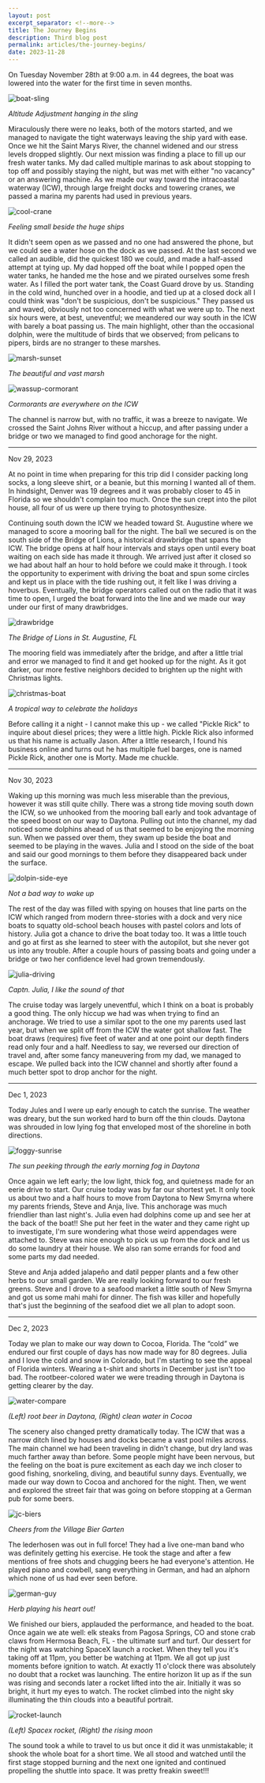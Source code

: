 ```yaml
---
layout: post
excerpt_separator: <!--more-->
title: The Journey Begins
description: Third blog post
permalink: articles/the-journey-begins/
date: 2023-11-28
---
```

On Tuesday November 28th at 9:00 a.m. in 44 degrees, the boat was lowered into the water for the first time in seven months.

![boat-sling](/images/boat-sling.jpg)

*Altitude Adjustment hanging in the sling*

Miraculously there were no leaks, both of the motors started, and we managed to navigate the tight waterways leaving the ship yard with ease. Once we hit the Saint Marys River, the channel widened and our stress levels dropped slightly. Our next mission was finding a place to fill up our fresh water tanks. My dad called multiple marinas to ask about stopping to top off and possibly staying the night, but was met with either "no vacancy" or an answering machine. As we made our way toward the intracoastal waterway (ICW), through large freight docks and towering cranes, we passed a marina my parents had used in previous years.

![cool-crane](/images/cool-crane.jpg)

*Feeling small beside the huge ships*

It didn't seem open as we passed and no one had answered the phone, but we could see a water hose on the dock as we passed. At the last second we called an audible, did the quickest 180 we could, and made a half-assed attempt at tying up. My dad hopped off the boat while I popped open the water tanks, he handed me the hose and we pirated ourselves some fresh water. As I filled the port water tank, the Coast Guard drove by us. Standing in the cold wind, hunched over in a hoodie, and tied up at a closed dock all I could think was "don't be suspicious, don't be suspicious."  They passed us and waved, obviously not too concerned with what we were up to. The next six hours were, at best, uneventful; we meandered our way south in the ICW with barely a boat passing us. The main highlight, other than the occasional dolphin, were the multitude of birds that we observed; from pelicans to pipers, birds are no stranger to these marshes.

![marsh-sunset](/images/marsh-sunset.jpg)

*The beautiful and vast marsh*

![wassup-cormorant](/images/wassup-cormorant.jpg)

*Cormorants are everywhere on the ICW*

The channel is narrow but, with no traffic, it was a breeze to navigate. We crossed the Saint Johns River without a hiccup, and after passing under a bridge or two we managed to find good anchorage for the night.


---

<p class="subtitle">Nov 29, 2023</p>

At no point in time when preparing for this trip did I consider packing long socks, a long sleeve shirt, or a beanie, but this morning I wanted all of them. In hindsight, Denver was 19 degrees and it was probably closer to 45 in Florida so we shouldn't complain too much. Once the sun crept into the pilot house, all four of us were up there trying to photosynthesize.

Continuing south down the ICW we headed toward St. Augustine where we managed to score a mooring ball for the night. The ball we secured is on the south side of the Bridge of Lions, a historical drawbridge that spans the ICW. The bridge opens at half hour intervals and stays open until every boat waiting on each side has made it through. We arrived just after it closed so we had about half an hour to hold before we could make it through. I took the opportunity to experiment with driving the boat and spun some circles and kept us in place with the tide rushing out, it felt like I was driving a hoverbus. Eventually, the bridge operators called out on the radio that it was time to open, I urged the boat forward into the line and we made our way under our first of many drawbridges.

![drawbridge](/images/drawbridge.jpg)

*The Bridge of Lions in St. Augustine, FL*

The mooring field was immediately after the bridge, and after a little trial and error we managed to find it and get hooked up for the night. As it got darker, our more festive neighbors decided to brighten up the night with Christmas lights.

![christmas-boat](/images/christmas-boat.jpg)

*A tropical way to celebrate the holidays*

Before calling it a night - I cannot make this up - we called "Pickle Rick" to inquire about diesel prices; they were a little high. Pickle Rick also informed us that his name is actually Jason. After a little research, I found his business online and turns out he has multiple fuel barges, one is named Pickle Rick, another one is Morty. Made me chuckle.


---


<p class="subtitle">Nov 30, 2023</p>

Waking up this morning was much less miserable than the previous, however it was still quite chilly. There was a strong tide moving south down the ICW, so we unhooked from the mooring ball early and took advantage of the speed boost on our way to Daytona. Pulling out into the channel, my dad noticed some dolphins ahead of us that seemed to be enjoying the morning sun. When we passed over them, they swam up beside the boat and seemed to be playing in the waves. Julia and I stood on the side of the boat and said our good mornings to them before they disappeared back under the surface.

![dolpin-side-eye](/images/dolphin-splash.jpg)

*Not a bad way to wake up*

The rest of the day was filled with spying on houses that line parts on the ICW which ranged from modern three-stories with a dock and very nice boats to squatty old-school beach houses with pastel colors and lots of history. Julia got a chance to drive the boat today too. It was a little touch and go at first as she learned to steer with the autopilot, but she never got us into any trouble. After a couple hours of passing boats and going under a bridge or two her confidence level had grown tremendously.

![julia-driving](/images/julia-driving.jpg)

*Captn. Julia, I like the sound of that*

The cruise today was largely uneventful, which I think on a boat is probably a good thing. The only hiccup we had was when trying to find an anchorage. We tried to use a similar spot to the one my parents used last year, but when we split off from the ICW the water got shallow fast. The boat draws (requires) five feet of water and at one point our depth finders read only four and a half. Needless to say, we reversed our direction of travel and, after some fancy maneuvering from my dad, we managed to escape. We pulled back into the ICW channel and shortly after found a much better spot to drop anchor for the night. 


---


<p class="subtitle">Dec 1, 2023</p>

Today Jules and I were up early enough to catch the sunrise. The weather was dreary, but the sun worked hard to burn off the thin clouds. Daytona was shrouded in low lying fog that enveloped most of the shoreline in both directions.

![foggy-sunrise](/images/foggy-sunrise.jpg)

*The sun peeking through the early morning fog in Daytona*

Once again we left early; the low light, thick fog, and quietness made for an eerie drive to start. Our cruise today was by far our shortest yet. It only took us about two and a half hours to move from Daytona to New Smyrna where my parents friends, Steve and Anja, live. This anchorage was much friendlier than last night's. Julia even had dolphins come up and see her at the back of the boat!! She put her feet in the water and they came right up to investigate, I'm sure wondering what those weird appendages were attached to. Steve was nice enough to pick us up from the dock and let us do some laundry at their house. We also ran some errands for food and some parts my dad needed.

Steve and Anja added jalapeño and datil pepper plants and a few other herbs to our small garden. We are really looking forward to our fresh greens. Steve and I drove to a seafood market a little south of New Smyrna and got us some mahi mahi for dinner. The fish was killer and hopefully that's just the beginning of the seafood diet we all plan to adopt soon. 


---


<p class="subtitle">Dec 2, 2023</p>

Today we plan to make our way down to Cocoa, Florida. The “cold” we endured our first couple of days has now made way for 80 degrees. Julia and I love the cold and snow in Colorado, but I'm starting to see the appeal of Florida winters. Wearing a t-shirt and shorts in December just isn't too bad. The rootbeer-colored water we were treading through in Daytona is getting clearer by the day.

![water-compare](/images/water-compare.jpg)

*(Left) root beer in Daytona, (Right) clean water in Cocoa*

The scenery also changed pretty dramatically today. The ICW that was a narrow ditch lined by houses and docks became a vast pool miles across. The main channel we had been traveling in didn't change, but dry land was much farther away than before. Some people might have been nervous, but the feeling on the boat is pure excitement as each day we inch closer to good fishing, snorkeling, diving, and beautiful sunny days. Eventually, we made our way down to Cocoa and anchored for the night. Then, we went and explored the street fair that was going on before stopping at a German pub for some beers. 

![jc-biers](/images/jc-biers.jpg)

*Cheers from the Village Bier Garten*

The lederhosen was out in full force! They had a live one-man band who was definitely getting his exercise. He took the stage and after a few mentions of free shots and chugging beers he had everyone's attention. He played piano and cowbell, sang everything in German, and had an alphorn which none of us had ever seen before.

![german-guy](/images/german-guy.jpg)

*Herb playing his heart out!*

We finished our biers, applauded the performance, and headed to the boat. Once again we ate well: elk steaks from Pagosa Springs, CO and stone crab claws from Hermosa Beach, FL - the ultimate surf and turf. Our dessert for the night was watching SpaceX launch a rocket. When they tell you it's taking off at 11pm, you better be watching at 11pm. We all got up just moments before ignition to watch. At exactly 11 o'clock there was absolutely no doubt that a rocket was launching. The entire horizon lit up as if the sun was rising and seconds later a rocket lifted into the air. Initially it was so bright, it hurt my eyes to watch. The rocket climbed into the night sky illuminating the thin clouds into a beautiful portrait.

![rocket-launch](/images/rocket-launch.jpg)

*(Left) Spacex rocket, (Right) the rising moon*

The sound took a while to travel to us but once it did it was unmistakable; it shook the whole boat for a short time. We all stood and watched until the first stage stopped burning and the next one ignited and continued propelling the shuttle into space. It was pretty freakin sweet!!! 
